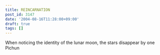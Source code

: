 ```yaml
---
title: REINCARNATION
post_id: 3147
date: '2004-08-16T11:28:00+09:00'
draft: true
tags: []
---
```


When noticing the identity of the lunar moon, the stars disappear by one Pichun

